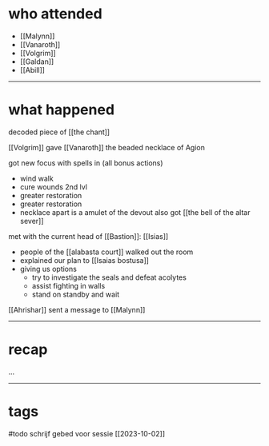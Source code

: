 # who attended

- [[Malynn]]
- [[Vanaroth]]
- [[Volgrim]]
- [[Galdan]]
- [[Abill]]

---
# what happened

decoded piece of [[the chant]]

[[Volgrim]] gave [[Vanaroth]] the beaded necklace of Agion

got new focus with spells in (all bonus actions)
- wind walk
- cure wounds 2nd lvl
- greater restoration
- greater restoration
- necklace apart is a amulet of the devout
also got [[the bell of the altar sever]]

met with the current head of [[Bastion]]: [[Isias]]
- people of the [[alabasta court]] walked out the room
- explained our plan to [[Isaias bostusa]]
- giving us options
	- try to investigate the seals and defeat acolytes
	- assist fighting in walls
	- stand on standby and wait

[[Ahrishar]] sent a message to [[Malynn]] 



---
# recap

...

---
# tags

#todo schrijf gebed voor sessie [[2023-10-02]]
